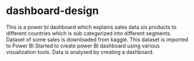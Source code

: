 # dashboard-design
This is a power bi dashboard which explains sales data six products to different countries which is sub categorized into different segments.
Dataset of some sales is downloaded from kaggle.
This dataset is imported to Power BI
Started to create power BI dashboard using various visualization tools.
Data is analysed by creating a dashboard.
